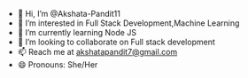 - 👋 Hi, I’m @Akshata-Pandit11
- 👀 I’m interested in Full Stack Development,Machine Learning
- 🌱 I’m currently learning Node JS 
- 💞️ I’m looking to collaborate on Full stack development
- 📫 Reach me at akshatapandit7@gmail.com
- 😄 Pronouns: She/Her
  

<!---
Akshata-Pandit11/Akshata-Pandit11 is a ✨ special ✨ repository because its `README.md` (this file) appears on your GitHub profile.
You can click the Preview link to take a look at your changes.
--->
